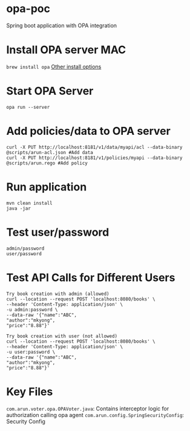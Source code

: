 # opa-poc

Spring boot application with OPA integration

# Install OPA server MAC
`brew install opa`
[Other install options](https://www.openpolicyagent.org/docs/latest/#running-opa)

# Start OPA Server

`opa run --server`

# Add policies/data to OPA server
```
curl -X PUT http://localhost:8181/v1/data/myapi/acl --data-binary @scripts/arun-acl.json #Add data
curl -X PUT http://localhost:8181/v1/policies/myapi --data-binary @scripts/arun.rego #Add policy
```


# Run application
```
mvn clean install
java -jar 

```

# Test user/password
```
admin/password
user/password
```

# Test API Calls for Different Users
```
Try book creation with admin (allowed)
curl --location --request POST 'localhost:8080/books' \
--header 'Content-Type: application/json' \
-u admin:password \
--data-raw '{"name":"ABC",
"author":"mkyong",
"price":"8.88"}'

Try book creation with user (not allowed)
curl --location --request POST 'localhost:8080/books' \
--header 'Content-Type: application/json' \
-u user:password \
--data-raw '{"name":"ABC",
"author":"mkyong",
"price":"8.88"}'

```

# Key Files
`com.arun.voter.opa.OPAVoter.java`: Contains interceptor logic for authorization calling opa agent
`com.arun.config.SpringSecurityConfig`: Security Config


